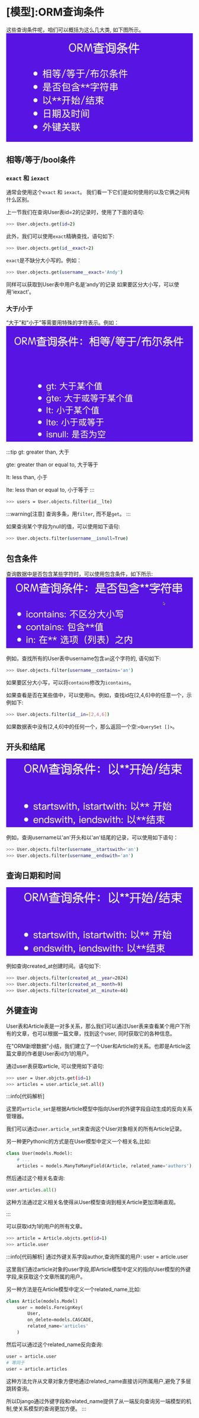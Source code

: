 
# [模型]:ORM查询条件

这些查询条件呢，咱们可以概括为这么几大类, 如下图所示。
![图23-orm查询条件](imgs/图23-orm查询条件.png)

<!-- trancate -->

## 相等/等于/bool条件 

### `exact` 和 `iexact`

通常会使用这个`exact` 和 `iexact`。
我们看一下它们是如何使用的以及它俩之间有什么区别。

上一节我们在查询User表id=2的记录时，使用了下面的语句:
```bash 
>>> User.objects.get(id=2)
```
此外，我们可以使用`exact`精确查找，语句如下:
```bash
>>> User.objects.get(id__exact=2) 
```
`exact`是不缺分大小写的。例如：
```bash
>>> User.objects.get(username__exact='Andy') 
```
同样可以获取到User表中用户名是‘andy’的记录
如果要区分大小写，可以使用'iexact'。

### 大于/小于

“大于”和“小于”等需要用特殊的字符表示。例如：
![图23-大于和小于](imgs/图23-大于和小于.png)

:::tip
gt: greater than, 大于

gte: greater than or equal to, 大于等于

lt: less than, 小于

lte: less than or equal to, 小于等于
:::

```bash 
>>> users = User.objects.filter(id__lte)
```
:::warning[注意]
查询多条，用`filter`, 而不是`get`。
:::

如果查询某个字段为null的值，可以使用如下语句:
```bash
>>> User.objects.filter(username__isnull=True)
```

## 包含条件

查询数据中是否包含某些字符时，可以使用包含条件，如下所示:
![图23-包含条件](imgs/图23-包含条件.png)

例如，查找所有的User表中username包含`an`这个字符的, 语句如下:
```bash
>>> User.objects.filter(username__contains='an')
``` 
如果要区分大小写，可以将`contains`修改为`icontains`。

如果查看是否在某些值中，可以使用in。例如，查找id在[2,4,6]中的任意一个，示例如下:
```bash
>>> User.objects.filter(id__in=[2,4,6])
```
如果数据表中没有[2,4,6]中的任何一个，那么返回一个空:`<QuerySet []>`。

## 开头和结尾

![图23-查询开头和结尾](imgs/图23-查询开头和结尾.png)

例如，查询username以'an'开头和以'an'结尾的记录，可以使用如下语句：
```bash
>>> User.objects.filter(username__startswith='an')
>>> User.objects.filter(username__endswith='an')
```

## 查询日期和时间

![图23-查询开头和结尾](imgs/图23-查询开头和结尾.png)

例如查询created_at创建时间。语句如下:
```bash
>>> User.objects.filter(created_at__year=2024)
>>> User.objects.filter(created_at__month=9)
>>> User.objects.filter(created_at__minute=44)
```

## 外键查询

User表和Article表是一对多关系，那么我们可以通过User表来查看某个用户下所有的文章，也可以根据一篇文章，找到这个user, 同时获取它的各种信息。

在"ORM新增数据"小结，我们建立了一个User和Article的关系。也即是Article这篇文章的作者是User表id为1的用户。

通过user表获取article, 可以使用如下语句:
```bash
>>> user = User.objcts.get(id=1)
>>> articles = user.article_set.all()
```

:::info[代码解析]

这里的`article_set`是根据Article模型中指向User的外键字段自动生成的反向关系管理器。

我们可以通过`user.article_set`来查询这个User对象相关的所有Article记录。

另一种更Pythonic的方式是在User模型中定义一个相关名,比如:

```python
class User(models.Model):
    # ...
    articles = models.ManyToManyField(Article, related_name='authors')
```

然后通过这个相关名查询:

```python 
user.articles.all()
```

这种方法通过定义相关名使得从User模型查询到相关Article更加清晰直观。

:::


可以获取id为1的用户的所有文章。

```bash
>>> article = Article.objcts.get(id=1)
>>> article.user
```

:::info[代码解析]
通过外键关系字段author,查询所属的用户:
user = article.user

这里我们通过article对象的user字段,即Article模型中定义的指向User模型的外键字段,来获取这个文章所属的用户。

另一种方法是在Article模型中定义一个related_name,比如:

```python
class Article(models.Model) 
    user = models.ForeignKey(
        User,
        on_delete=models.CASCADE,
        related_name='articles'
    )
```

然后可以通过这个related_name反向查询:

```python
user = article.user 
# 等同于
user = article.articles
```

这种方法允许从文章对象方便地通过related_name直接访问所属用户,避免了多层跳转查询。

所以Django通过外键字段和related_name提供了从一端反向查询另一端模型的机制,使关系模型的查询更加方便。
:::


  